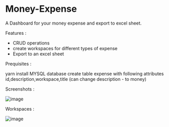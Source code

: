 # Money-Expense
A Dashboard for your money expense and export to excel sheet.

Features : 

- CRUD operations 
- create workspaces for different types of expense
- Export to an excel sheet


Prequisites :

yarn install
MYSQL database 
  create table expense with following attributes
  id,description,workspace,title (can change description - to money)
  

Screenshots :

![image](https://user-images.githubusercontent.com/29393344/181492574-64fe3b57-e118-48e4-b336-d507d28158f1.png)

Workspaces : 

![image](https://user-images.githubusercontent.com/29393344/181492973-67a06fd2-8ef9-4895-b3af-26727350e7ed.png)

